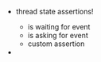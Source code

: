 - thread state assertions!
  - is waiting for event
  - is asking for event
  - custom assertion

- 